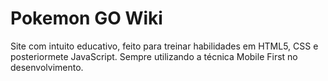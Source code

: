 # Pokemon GO Wiki

Site com intuito educativo, feito para treinar habilidades em HTML5, CSS e posteriormete JavaScript. Sempre utilizando a técnica Mobile First no desenvolvimento.